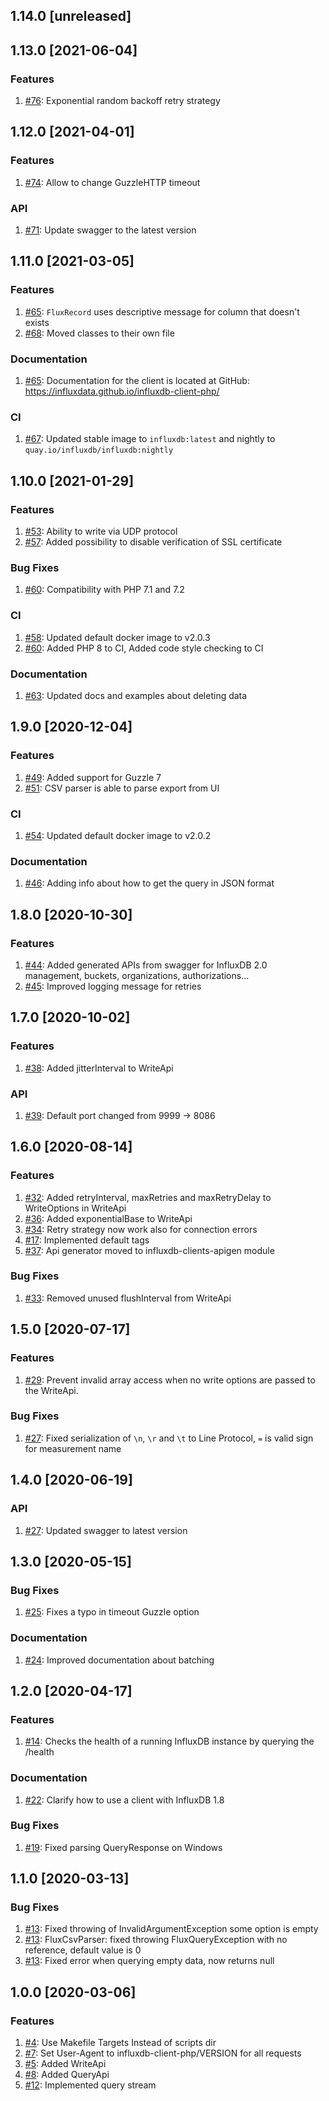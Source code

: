 ## 1.14.0 [unreleased]

## 1.13.0 [2021-06-04]

### Features
1. [#76](https://github.com/influxdata/influxdb-client-php/pull/76): Exponential random backoff retry strategy

## 1.12.0 [2021-04-01]

### Features
1. [#74](https://github.com/influxdata/influxdb-client-php/pull/74): Allow to change GuzzleHTTP timeout

### API
1. [#71](https://github.com/influxdata/influxdb-client-php/pull/71): Update swagger to the latest version

## 1.11.0 [2021-03-05]

### Features
1. [#65](https://github.com/influxdata/influxdb-client-php/pull/65): `FluxRecord` uses descriptive message for column that doesn't exists
1. [#68](https://github.com/influxdata/influxdb-client-php/pull/68): Moved classes to their own file

### Documentation
1. [#65](https://github.com/influxdata/influxdb-client-php/pull/65): Documentation for the client is located at GitHub: https://influxdata.github.io/influxdb-client-php/

### CI
1. [#67](https://github.com/influxdata/influxdb-client-php/pull/67): Updated stable image to `influxdb:latest` and nightly to `quay.io/influxdb/influxdb:nightly`

## 1.10.0 [2021-01-29]

### Features
1. [#53](https://github.com/influxdata/influxdb-client-php/pull/53): Ability to write via UDP protocol
1. [#57](https://github.com/influxdata/influxdb-client-php/pull/57): Added possibility to disable verification of SSL certificate

### Bug Fixes
1. [#60](https://github.com/influxdata/influxdb-client-php/pull/60): Compatibility with PHP 7.1 and 7.2

### CI
1. [#58](https://github.com/influxdata/influxdb-client-php/pull/58): Updated default docker image to v2.0.3
1. [#60](https://github.com/influxdata/influxdb-client-php/pull/60): Added PHP 8 to CI, Added code style checking to CI

### Documentation
1. [#63](https://github.com/influxdata/influxdb-client-php/pull/63): Updated docs and examples about deleting data

## 1.9.0 [2020-12-04]

### Features
1. [#49](https://github.com/influxdata/influxdb-client-php/pull/49): Added support for Guzzle 7
1. [#51](https://github.com/influxdata/influxdb-client-php/pull/51): CSV parser is able to parse export from UI

### CI
1. [#54](https://github.com/influxdata/influxdb-client-php/pull/54): Updated default docker image to v2.0.2
 
### Documentation
1. [#46](https://github.com/influxdata/influxdb-client-php/pull/46): Adding info about how to get the query in JSON format

## 1.8.0 [2020-10-30]

### Features
1. [#44](https://github.com/influxdata/influxdb-client-php/pull/44): Added generated APIs from swagger for InfluxDB 2.0 management, buckets, organizations, authorizations...
1. [#45](https://github.com/influxdata/influxdb-client-php/pull/45): Improved logging message for retries

## 1.7.0 [2020-10-02]

### Features
1. [#38](https://github.com/influxdata/influxdb-client-php/pull/38): Added jitterInterval to WriteApi

### API
1. [#39](https://github.com/influxdata/influxdb-client-php/issues/39): Default port changed from 9999 -> 8086

## 1.6.0 [2020-08-14]

### Features
1. [#32](https://github.com/influxdata/influxdb-client-php/pull/32): Added retryInterval, maxRetries and maxRetryDelay to WriteOptions in WriteApi
1. [#36](https://github.com/influxdata/influxdb-client-php/pull/35): Added exponentialBase to WriteApi
1. [#34](https://github.com/influxdata/influxdb-client-php/issues/34): Retry strategy now work also for connection errors
1. [#17](https://github.com/influxdata/influxdb-client-php/issues/17): Implemented default tags
1. [#37](https://github.com/influxdata/influxdb-client-php/pull/37): Api generator moved to influxdb-clients-apigen module

### Bug Fixes
1. [#33](https://github.com/influxdata/influxdb-client-php/pull/33): Removed unused flushInterval from WriteApi

## 1.5.0 [2020-07-17]

### Features
1. [#29](https://github.com/influxdata/influxdb-client-php/issues/29): Prevent invalid array access when no write options are passed to the WriteApi.

### Bug Fixes
1. [#27](https://github.com/influxdata/influxdb-client-php/pull/27): Fixed serialization of `\n`, `\r` and `\t` to Line Protocol, `=` is valid sign for measurement name  

## 1.4.0 [2020-06-19]

### API
1. [#27](https://github.com/influxdata/influxdb-client-php/pull/27): Updated swagger to latest version

## 1.3.0 [2020-05-15]

### Bug Fixes

1. [#25](https://github.com/influxdata/influxdb-client-php/pull/25): Fixes a typo in timeout Guzzle option

### Documentation

1. [#24](https://github.com/influxdata/influxdb-client-php/pull/24): Improved documentation about batching

## 1.2.0 [2020-04-17]

### Features
1. [#14](https://github.com/influxdata/influxdb-client-php/pull/14): Checks the health of a running InfluxDB instance by querying the /health

### Documentation

1. [#22](https://github.com/influxdata/influxdb-client-php/pull/22): Clarify how to use a client with InfluxDB 1.8

### Bug Fixes
1. [#19](https://github.com/influxdata/influxdb-client-php/pull/19): Fixed parsing QueryResponse on Windows

## 1.1.0 [2020-03-13]

### Bug Fixes
1. [#13](https://github.com/influxdata/influxdb-client-php/pull/13): Fixed throwing of InvalidArgumentException some option is empty
2. [#13](https://github.com/influxdata/influxdb-client-php/pull/13): FluxCsvParser: fixed throwing FluxQueryException with no reference, default value is 0
3. [#13](https://github.com/influxdata/influxdb-client-php/pull/13): Fixed error when querying empty data, now returns null

## 1.0.0 [2020-03-06]

### Features
1. [#4](https://github.com/influxdata/influxdb-client-php/issues/4): Use Makefile Targets Instead of scripts dir
2. [#7](https://github.com/influxdata/influxdb-client-php/issues/7): Set User-Agent to influxdb-client-php/VERSION for all requests
3. [#5](https://github.com/influxdata/influxdb-client-php/issues/5): Added WriteApi
4. [#8](https://github.com/influxdata/influxdb-client-php/issues/8): Added QueryApi
5. [#12](https://github.com/influxdata/influxdb-client-php/issues/12): Implemented query stream
